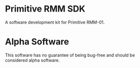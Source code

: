 # Primitive RMM SDK

A software development kit for Primitive RMM-01.

# Alpha Software

This software has no guarantee of being bug-free and should be considered alpha software.
